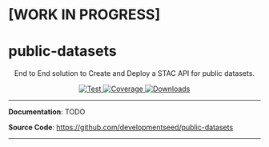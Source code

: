 
# [WORK IN PROGRESS]

# public-datasets

<p align="center">
  <p align="center">End to End solution to Create and Deploy a STAC API for public datasets.</p>
</p>

<p align="center">
  <a href="https://github.com/developmentseed/public-datasets/actions?query=workflow%3ACI" target="_blank">
      <img src="https://github.com/developmentseed/public-datasets/workflows/CI/badge.svg" alt="Test">
  </a>
  <a href="https://codecov.io/gh/developmentseed/public-datasets" target="_blank">
      <img src="https://codecov.io/gh/developmentseed/public-datasets/branch/master/graph/badge.svg" alt="Coverage">
  </a>
  <a href="https://github.com/developmentseed/public-datasets/blob/master/LICENSE" target="_blank">
      <img src="https://img.shields.io/github/license/developmentseed/public-datasets.svg" alt="Downloads">
  </a>
</p>

---

**Documentation**: TODO

**Source Code**: <a href="https://github.com/developmentseed/public-datasets" target="_blank">https://github.com/developmentseed/public-datasets</a>

---

